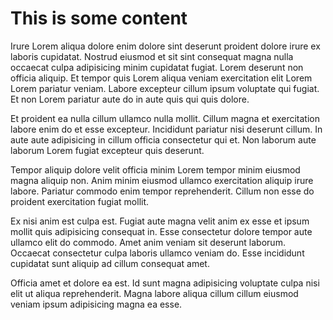# This is some content

Irure Lorem aliqua dolore enim dolore sint deserunt proident dolore irure ex laboris cupidatat. Nostrud eiusmod et sit sint consequat magna nulla occaecat culpa adipisicing minim cupidatat fugiat. Lorem deserunt non officia aliquip. Et tempor quis Lorem aliqua veniam exercitation elit Lorem Lorem pariatur veniam. Labore excepteur cillum ipsum voluptate qui fugiat. Et non Lorem pariatur aute do in aute quis qui quis dolore.

Et proident ea nulla cillum ullamco nulla mollit. Cillum magna et exercitation labore enim do et esse excepteur. Incididunt pariatur nisi deserunt cillum. In aute aute adipisicing in cillum officia consectetur qui et. Non laborum aute laborum Lorem fugiat excepteur quis deserunt.

Tempor aliquip dolore velit officia minim Lorem tempor minim eiusmod magna aliquip non. Anim minim eiusmod ullamco exercitation aliquip irure labore. Pariatur commodo enim tempor reprehenderit. Cillum non esse do proident exercitation fugiat mollit.

Ex nisi anim est culpa est. Fugiat aute magna velit anim ex esse et ipsum mollit quis adipisicing consequat in. Esse consectetur dolore tempor aute ullamco elit do commodo. Amet anim veniam sit deserunt laborum. Occaecat consectetur culpa laboris ullamco veniam do. Esse incididunt cupidatat sunt aliquip ad cillum consequat amet.

Officia amet et dolore ea est. Id sunt magna adipisicing voluptate culpa nisi elit ut aliqua reprehenderit. Magna labore aliqua cillum cillum eiusmod veniam ipsum adipisicing magna ea esse.